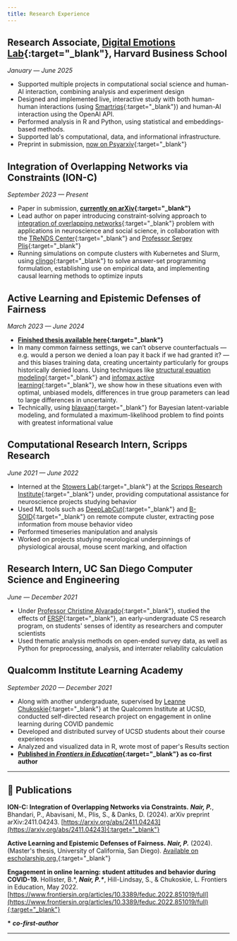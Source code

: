 ```yaml
---
title: Research Experience
---
```


## Research Associate, [Digital Emotions Lab](https://www.amitgoldenberg.com/){:target="_blank"}, Harvard Business School
*January — June 2025*

- Supported multiple projects in computational social science and human-AI interaction, combining analysis and experiment design
- Designed and implemented live, interactive study with both human-human interactions (using [Smartriqs](https://www.smartriqs.com/){:target="_blank"}) and human-AI interaction using the OpenAI API.
- Performed analysis in R and Python, using statistical and embeddings-based methods.
- Supported lab's computational, data, and informational infrastructure.
- Preprint in submission, [now on Psyarxiv](https://osf.io/preprints/psyarxiv/fzvd8_v3){:target="_blank"}

## Integration of Overlapping Networks via Constraints (ION-C)
*September 2023 — Present*

- Paper in submission, **[currently on arXiv](https://arxiv.org/abs/2411.04243){:target="_blank"}**
- Lead author on paper introducing constraint-solving approach to [integration of overlapping networks](https://proceedings.neurips.cc/paper_files/paper/2008/hash/37bc2f75bf1bcfe8450a1a41c200364c-Abstract.html){:target="_blank"} problem with applications in neuroscience and social science, in collaboration with the [TReNDS Center](https://trendscenter.org/){:target="_blank"} and [Professor Sergey Plis](https://trendscenter.org/sergey-plis/){:target="_blank"}
- Running simulations on compute clusters with Kubernetes and Slurm, using [clingo](https://potassco.org/clingo/){:target="_blank"} to solve answer-set programming formulation, establishing use on empirical data, and implementing causal learning methods to optimize inputs


## Active Learning and Epistemic Defenses of Fairness
*March 2023 — June 2024*

- **[Finished thesis available here](https://escholarship.org/content/qt2hm001k0/qt2hm001k0_noSplash_9acadb652ecaf8978f23cdf68974847f.pdf){:target="_blank"}**
- In many common fairness settings, we can’t observe counterfactuals — e.g. would a person we denied a loan pay it back if we had granted it? — and this biases training data, creating uncertainty particularly for groups historically denied loans. Using techniques like [structural equation modeling](https://stats.oarc.ucla.edu/r/seminars/rsem/){:target="_blank"} and [infomax active learning](https://en.wikipedia.org/wiki/Infomax){:target="_blank"}, we show how in these situations even with optimal, unbiased models, differences in true group parameters can lead to large differences in uncertainty. 
- Technically, using [blavaan](https://ecmerkle.github.io/blavaan/){:target="_blank"} for Bayesian latent-variable modeling, and formulated a maximum-likelihood problem to find points with greatest informational value

## Computational Research Intern, Scripps Research 
*June 2021 — June 2022*

- Interned at the [Stowers Lab](https://www.stowerslab.com/){:target="_blank"} at the [Scripps Research Institute](https://www.scripps.edu/){:target="_blank"} under, providing computational assistance for neuroscience projects studying behavior
- Used ML tools such as [DeepLabCut](https://deeplabcut.github.io/DeepLabCut/README.html){:target="_blank"} and [B-SOID](https://github.com/YttriLab/B-SOID){:target="_blank"} on remote compute cluster, extracting pose information from mouse behavior video
- Performed timeseries manipulation and analysis
- Worked on projects studying neurological underpinnings of physiological arousal, mouse scent marking, and olfaction

## Research Intern, UC San Diego Computer Science and Engineering
*June — December 2021*

- Under [Professor Christine Alvarado](https://sites.google.com/ucsd.edu/alvarado/home){:target="_blank"}, studied the effects of [ERSP](https://sites.google.com/ucsd.edu/ersp/home){:target="_blank"}, an early-undergraduate CS research program, on students' senses of identity as researchers and computer scientists
- Used thematic analysis methods on open-ended survey data, as well as Python for preprocessing, analysis, and interrater reliability calculation

## Qualcomm Institute Learning Academy
*September 2020 — December 2021*

- Along with another undergraduate, supervised by [Leanne Chukoskie](https://bouve.northeastern.edu/directory/leanne-chukoskie/){:target="_blank"} at the Qualcomm Institute at UCSD, conducted self-directed research project on engagement in online learning during COVID pandemic
- Developed and distributed survey of UCSD students about their course experiences
- Analyzed and visualized data in R, wrote most of paper's Results section
- **[Published in *Frontiers in Education*](https://doi.org/10.3389/feduc.2022.851019){:target="_blank"} as co-first author**

---

## 📝 Publications

**ION-C: Integration of Overlapping Networks via Constraints.** ***Nair, P.***, Bhandari, P., Abavisani, M., Plis, S., & Danks, D. (2024). arXiv preprint arXiv:2411.04243. [https://arxiv.org/abs/2411.04243](https://arxiv.org/abs/2411.04243){:target="_blank"}

**Active Learning and Epistemic Defenses of Fairness.** ***Nair, P.*** (2024). (Master's thesis, University of California, San Diego). [Available on escholarship.org.](https://escholarship.org/content/qt2hm001k0/qt2hm001k0_noSplash_9acadb652ecaf8978f23cdf68974847f.pdf){:target="_blank"}

**Engagement in online learning: student attitudes and behavior during COVID-19.** Hollister, B.\*, ***Nair, P.\****, Hill-Lindsay, S., & Chukoskie, L. Frontiers in Education, May 2022. [https://www.frontiersin.org/articles/10.3389/feduc.2022.851019/full](https://www.frontiersin.org/articles/10.3389/feduc.2022.851019/full){:target="_blank"}

**\*** ***co-first-author***

---